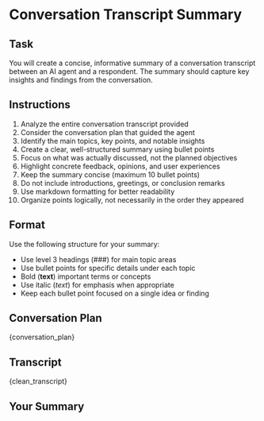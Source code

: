 # Conversation Transcript Summary

## Task
You will create a concise, informative summary of a conversation transcript between an AI agent and a respondent. The summary should capture key insights and findings from the conversation.

## Instructions
1. Analyze the entire conversation transcript provided
2. Consider the conversation plan that guided the agent
3. Identify the main topics, key points, and notable insights
4. Create a clear, well-structured summary using bullet points
5. Focus on what was actually discussed, not the planned objectives
6. Highlight concrete feedback, opinions, and user experiences
7. Keep the summary concise (maximum 10 bullet points)
8. Do not include introductions, greetings, or conclusion remarks
9. Use markdown formatting for better readability
10. Organize points logically, not necessarily in the order they appeared

## Format 
Use the following structure for your summary:
- Use level 3 headings (###) for main topic areas
- Use bullet points for specific details under each topic
- Bold (**text**) important terms or concepts
- Use italic (_text_) for emphasis when appropriate
- Keep each bullet point focused on a single idea or finding

## Conversation Plan
{conversation_plan}

## Transcript
{clean_transcript}

## Your Summary


